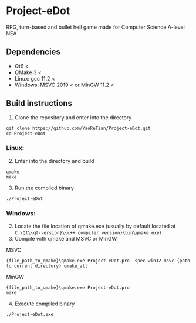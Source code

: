 # Project-eDot

RPG, turn-based and bullet hell game made for Computer Science A-level NEA  

## Dependencies
- Qt6 <
- QMake 3 <
- Linux: gcc 11.2 <
- Windows: MSVC 2019 < or MinGW 11.2 <

## Build instructions
1. Clone the repository and enter into the directory
```
git clone https://github.com/YaoReTian/Project-eDot.git
cd Project-eDot
```  
### Linux:  
2. Enter into the directory and build
```
qmake
make
```
3. Run the compiled binary
```
./Project-eDot
```  
### Windows:  
2. Locate the file location of qmake.exe (usually by default located at ```C:\Qt\{qt-version}\{c++ compiler version}\bin\qmake.exe```) 
3. Compile with qmake and MSVC or MinGW

MSVC
```
{file_path_to_qmake}\qmake.exe Project-eDot.pro -spec win32-msvc {path to current directory} qmake_all
```
MinGW
```
{file_path_to_qmake}\qmake.exe Project-eDot.pro
make
```
4. Execute compiled binary 
```
./Project-eDot.exe
```

